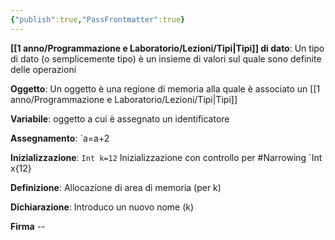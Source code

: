 ```yaml
---
{"publish":true,"PassFrontmatter":true}
---
```



**[[1 anno/Programmazione e Laboratorio/Lezioni/Tipi\|Tipi]] di dato**: Un tipo di dato (o semplicemente tipo) è un insieme di valori sul quale sono definite delle operazioni

**Oggetto**: Un oggetto è una regione di memoria alla quale è associato un [[1 anno/Programmazione e Laboratorio/Lezioni/Tipi\|Tipi]]

**Variabile**: oggetto a cui è assegnato un identificatore

**Assegnamento**: `a=a+2

**Inizializzazione**: `Int k=12`
						  Inizializzazione con controllo per #Narrowing `Int x{12}

**Definizione**: Allocazione di area di memoria (per k)

**Dichiarazione**: Introduco un nuovo nome (k)

**Firma** --